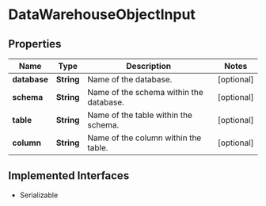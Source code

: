 

# DataWarehouseObjectInput


## Properties

| Name | Type | Description | Notes |
|------------ | ------------- | ------------- | -------------|
|**database** | **String** | Name of the database. |  [optional] |
|**schema** | **String** | Name of the schema within the database. |  [optional] |
|**table** | **String** | Name of the table within the schema. |  [optional] |
|**column** | **String** | Name of the column within the table. |  [optional] |


## Implemented Interfaces

* Serializable


